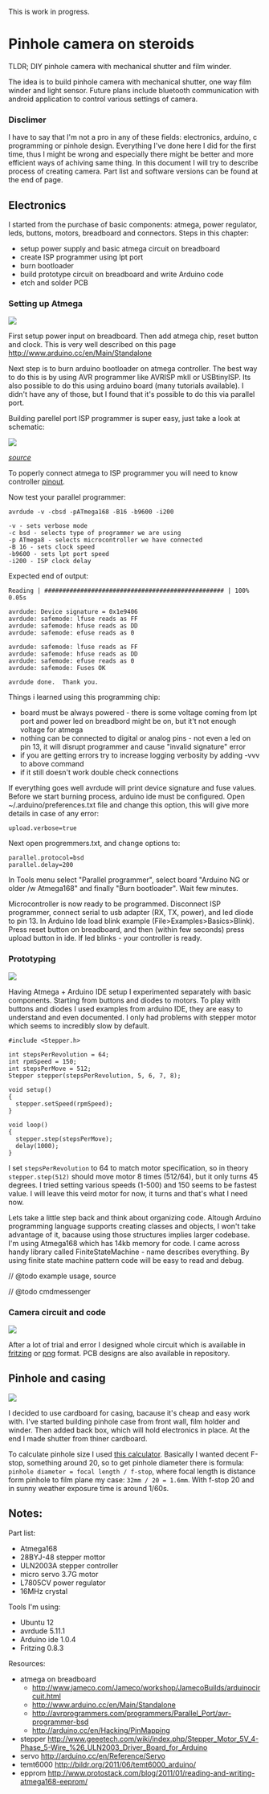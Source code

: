 This is work in progress.

# Pinhole camera on steroids

TLDR; DIY pinhole camera with mechanical shutter and film winder.

The idea is to build pinhole camera with mechanical shutter, one way film winder and light sensor. Future plans include bluetooth communication with android application to control various settings of camera.

### Disclimer

I have to say that I'm not a pro in any of these fields: electronics, arduino, c programming or pinhole design. Everything I've done here I did for the first time, thus I might be wrong and especially there might be better and more efficient ways of achiving same thing. In this document I will try to describe process of creating camera. Part list and software versions can be found at the end of page.

## Electronics

I started from the purchase of basic components: atmega, power regulator, leds, buttons, motors, breadboard and connectors. Steps in this chapter:

* setup power supply and basic atmega circuit on breadboard
* create ISP programmer using lpt port
* burn bootloader
* build prototype circuit on breadboard and write Arduino code
* etch and solder PCB

### Setting up Atmega

![](https://raw.github.com/Eyjafjallajokull/atmega-pinhole/master/docs/breadboard.jpg)

First setup power input on breadboard. Then add atmega chip, reset button and clock. This is very well described on this page http://www.arduino.cc/en/Main/Standalone

Next step is to burn arduino bootloader on atmega controller. The best way to do this is by using AVR programmer like AVRISP mkII or USBtinyISP. Its also possible to do this using arduino board (many tutorials available). I didn't have any of those, but I found that it's possible to do this via parallel port.

Building parellel port ISP programmer is super easy, just take a look at schematic:

![](https://raw.github.com/Eyjafjallajokull/atmega-pinhole/master/docs/bsd-programmer.png)

*[source](http://avrprogrammers.com/programmers/Parallel_Port/avr-programmer-bsd)*

To poperly connect atmega to ISP programmer you will need to know controller [pinout](http://arduino.cc/en/Hacking/PinMapping).

Now test your parallel programmer:

	avrdude -v -cbsd -pATmega168 -B16 -b9600 -i200

	-v - sets verbose mode
	-c bsd - selects type of programmer we are using
	-p ATmega8 - selects microcontroller we have connected
	-B 16 - sets clock speed
	-b9600 - sets lpt port speed
	-i200 - ISP clock delay

Expected end of output:

	Reading | ################################################## | 100% 0.05s

	avrdude: Device signature = 0x1e9406
	avrdude: safemode: lfuse reads as FF
	avrdude: safemode: hfuse reads as DD
	avrdude: safemode: efuse reads as 0

	avrdude: safemode: lfuse reads as FF
	avrdude: safemode: hfuse reads as DD
	avrdude: safemode: efuse reads as 0
	avrdude: safemode: Fuses OK

	avrdude done.  Thank you.

Things i learned using this programming chip: 

* board must be always powered - there is some voltage coming from lpt port and power led on breadbord might be on, but it't not enough voltage for atmega
* nothing can be connected to digital or analog pins - not even a led on pin 13, it will disrupt programmer and cause "invalid signature" error
* if you are getting errors try to increase logging verbosity by adding -vvv to above command
* if it still doesn't work double check connections

If everything goes well avrdude will print device signature and fuse values. Before we start burning process, arduino ide must be configured. Open ~/.arduino/preferences.txt file and change this option, this will give more details in case of any error:

	upload.verbose=true

Next open progremmers.txt, and change options to:

	parallel.protocol=bsd
	parallel.delay=200

In Tools menu select "Parallel programmer", select board "Arduino NG or older /w Atmega168" and finally "Burn bootloader". Wait few minutes. 

Microcontroller is now ready to be programmed. Disconnect ISP programmer, connect serial to usb adapter (RX, TX, power), and led diode to pin 13. In Arduino Ide load blink example (File>Examples>Basics>Blink). Press reset button on breadboard, and then (within few seconds) press upload button in ide. If led blinks - your controller is ready.

### Prototyping

![](https://raw.github.com/Eyjafjallajokull/atmega-pinhole/master/docs/source.jpg)

Having Atmega + Arduino IDE setup I experimented separately with basic components. Starting from buttons and diodes to motors. To play with buttons and diodes I used examples from arduino IDE, they are easy to understand and even documented. I only had problems with stepper motor which seems to incredibly slow by default.

```arduino
#include <Stepper.h>

int stepsPerRevolution = 64;
int rpmSpeed = 150;
int stepsPerMove = 512;
Stepper stepper(stepsPerRevolution, 5, 6, 7, 8);

void setup()
{
  stepper.setSpeed(rpmSpeed);
}

void loop()
{
  stepper.step(stepsPerMove);
  delay(1000);
}
```

I set `stepsPerRevolution` to 64 to match motor specification, so in theory `stepper.step(512)` should move motor 8 times (512/64), but it only turns 45 degrees. I tried setting various speeds (1-500) and 150 seems to be fastest value. I will leave this veird motor for now, it turns and that's what I need now.

Lets take a little step back and think about organizing code. Altough Arduino programming language supports creating classes and objects, I won't take advantage of it, bacause using those structures implies larger codebase. I'm using Atmega168 which has 14kb memory for code. I came across handy library called FiniteStateMachine - name describes everything. By using finite state machine pattern code will be easy to read and debug.

// @todo example usage, source

// @todo cmdmessenger

### Camera circuit and code

![](https://raw.github.com/Eyjafjallajokull/atmega-pinhole/master/docs/pcb.jpg)

After a lot of trial and error I designed whole circuit which is available in [fritzing](https://github.com/Eyjafjallajokull/atmega-pinhole/blob/master/design/pcb-design.fzz) or [png](https://raw.github.com/Eyjafjallajokull/atmega-pinhole/blob/master/design/pcb-design-generated/pcb-design-schematic.png) format. PCB designs are also available in repository.

## Pinhole and casing

![](https://raw.github.com/Eyjafjallajokull/atmega-pinhole/master/docs/casing.jpg)

I decided to use cardboard for casing, bacause it's cheap and easy work with. I've started building pinhole case from front wall, film holder and winder. Then added back box, which will hold electronics in place. At the end I made shutter from thiner cardboard.

To calculate pinhole size I used [this calculator](http://www.mrpinhole.com/calcpinh.php). Basically I wanted decent F-stop, something around 20, so to get pinhole diameter there is formula: `pinhole diameter = focal length / f-stop`, where focal length is distance form pinhole to film plane my case: `32mm / 20 = 1.6mm`. With f-stop 20 and in sunny weather exposure time is around 1/60s.

## Notes:

Part list:

* Atmega168
* 28BYJ-48 stepper mottor
* ULN2003A stepper controller
* micro servo 3.7G motor
* L7805CV power regulator
* 16MHz crystal

Tools I'm using:

* Ubuntu 12
* avrdude 5.11.1
* Arduino ide 1.0.4
* Fritzing 0.8.3

Resources:

* atmega on breadboard
  * http://www.jameco.com/Jameco/workshop/JamecoBuilds/arduinocircuit.html
  * http://www.arduino.cc/en/Main/Standalone
  * http://avrprogrammers.com/programmers/Parallel_Port/avr-programmer-bsd
  * http://arduino.cc/en/Hacking/PinMapping
* stepper http://www.geeetech.com/wiki/index.php/Stepper_Motor_5V_4-Phase_5-Wire_%26_ULN2003_Driver_Board_for_Arduino
* servo http://arduino.cc/en/Reference/Servo
* temt6000 http://bildr.org/2011/06/temt6000_arduino/
* epprom http://www.protostack.com/blog/2011/01/reading-and-writing-atmega168-eeprom/

